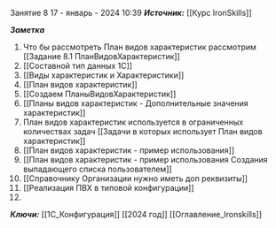 
Занятие 8
 17 - январь - 2024  10:39 
***Источник:***  [[Курс IronSkills]] 

***Заметка*** 
1. Что бы рассмотреть План видов характеристик рассмотрим [[Задание 8.1 ПланВидовХарактеристик]]
2. [[Составной тип данных 1С]]
3. [[Виды характеристик и Характеристики]]
4. [[План видов характеристик]]
5. [[Создаем ПланыВидовХарактеристик]]
6. [[Планы видов характеристик - Дополнительные значения характеристик]]
7. План видов характеристик используется в ограниченных количествах задач [[Задачи в которых использует План видов характеристик]]
8. [[План видов характеристик - пример использования]]
9. [[План видов характеристик - пример использования Создания выпадающего списка пользователем]]
10. [[Справочнику  Организации нужно иметь доп реквизиты]]
11. [[Реализация ПВХ в типовой конфигурации]]
12. 

***Ключи:*** [[1С_Конфигурация]] [[2024 год]] [[Оглавление_Ironskills]]